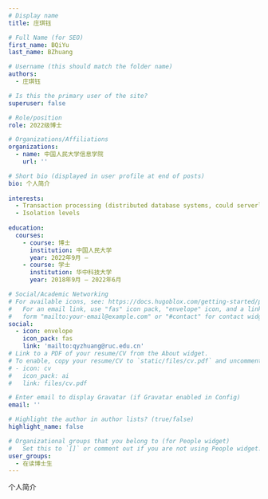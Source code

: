 ```yaml
---
# Display name
title: 庄琪钰

# Full Name (for SEO)
first_name: BQiYu
last_name: BZhuang

# Username (this should match the folder name)
authors:
  - 庄琪钰

# Is this the primary user of the site?
superuser: false

# Role/position
role: 2022级博士

# Organizations/Affiliations
organizations:
  - name: 中国人民大学信息学院
    url: ''

# Short bio (displayed in user profile at end of posts)
bio: 个人简介
  
interests:
  - Transaction processing (distributed database systems, could serverless, ...)
  - Isolation levels 
  
education:
  courses:
    - course: 博士
      institution: 中国人民大学
      year: 2022年9月 – 
    - course: 学士
      institution: 华中科技大学
      year: 2018年9月 – 2022年6月

# Social/Academic Networking
# For available icons, see: https://docs.hugoblox.com/getting-started/page-builder/#icons
#   For an email link, use "fas" icon pack, "envelope" icon, and a link in the
#   form "mailto:your-email@example.com" or "#contact" for contact widget.
social:
  - icon: envelope
    icon_pack: fas
    link: 'mailto:qyzhuang@ruc.edu.cn'
# Link to a PDF of your resume/CV from the About widget.
# To enable, copy your resume/CV to `static/files/cv.pdf` and uncomment the lines below.
# - icon: cv
#   icon_pack: ai
#   link: files/cv.pdf

# Enter email to display Gravatar (if Gravatar enabled in Config)
email: ''

# Highlight the author in author lists? (true/false)
highlight_name: false

# Organizational groups that you belong to (for People widget)
#   Set this to `[]` or comment out if you are not using People widget.
user_groups:
  - 在读博士生
---
```


个人简介

